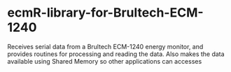 # ecmR-library-for-Brultech-ECM-1240
Receives serial data from a Brultech ECM-1240 energy monitor, and provides routines for processing and reading the data.  Also makes the data available using Shared Memory so other applications can accesses 
